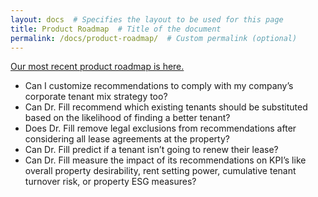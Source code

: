 ```yaml
---
layout: docs  # Specifies the layout to be used for this page
title: Product Roadmap  # Title of the document
permalink: /docs/product-roadmap/  # Custom permalink (optional)
---
```

[Our most recent product roadmap is here.](https://github.com/orgs/AiCRE-Labs/projects/1/views/1)

* Can I customize recommendations to comply with my company’s corporate tenant mix strategy too? 
* Can Dr. Fill recommend which existing tenants should be substituted based on the likelihood of finding a better tenant?
* Does Dr. Fill remove legal exclusions from recommendations after considering all lease agreements at the property?
* Can Dr. Fill predict if a tenant isn’t going to renew their lease? 
* Can Dr. Fill measure the impact of its recommendations on KPI’s like overall property desirability, rent setting power, cumulative tenant turnover risk, or property ESG measures? 
